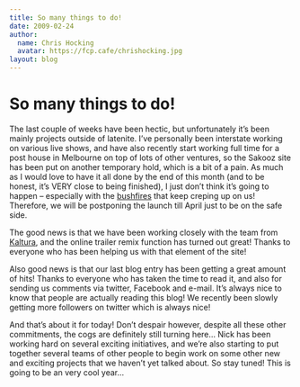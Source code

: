 ```yaml
---
title: So many things to do!
date: 2009-02-24
author:
  name: Chris Hocking
  avatar: https://fcp.cafe/chrishocking.jpg
layout: blog
---
```

# So many things to do!

The last couple of weeks have been hectic, but unfortunately it’s been mainly projects outside of latenite. I’ve personally been interstate working on various live shows, and have also recently start working full time for a post house in Melbourne on top of lots of other ventures, so the Sakooz site has been put on another temporary hold, which is a bit of a pain. As much as I would love to have it all done by the end of this month (and to be honest, it’s VERY close to being finished), I just don’t think it’s going to happen – especially with the [bushfires](http://news.ninemsn.com.au/national/755947/fire-may-threaten-melbourne-homes-cfa "Bushfire destroys outer Melbourne home") that keep creping up on us! Therefore, we will be postponing the launch till April just to be on the safe side.

The good news is that we have been working closely with the team from [Kaltura](http://www.kaltura.com "Kaltura"), and the online trailer remix function has turned out great! Thanks to everyone who has been helping us with that element of the site!

Also good news is that our last blog entry has been getting a great amount of hits! Thanks to everyone who has taken the time to read it, and also for sending us comments via twitter, Facebook and e-mail. It’s always nice to know that people are actually reading this blog! We recently been slowly getting more followers on twitter which is always nice!

And that’s about it for today! Don’t despair however, despite all these other commitments, the cogs are definitely still turning here… Nick has been working hard on several exciting initiatives, and we’re also starting to put together several teams of other people to begin work on some other new and exciting projects that we haven’t yet talked about. So stay tuned! This is going to be an very cool year…